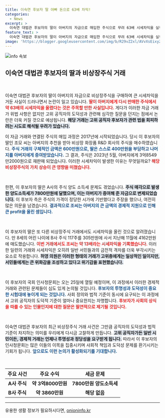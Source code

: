 ```yaml
---
title: 이숙연 후보자 딸 아빠 돈으로 63배 차익!
categories:
  - News
excerpt: >
  이숙연 대법관 후보자의 딸이 아버지의 자금으로 매입한 주식으로 무려 63배 시세차익을 실현했다는 의혹이 제기됐다. 고위 공직자 후보자의 금융 거래에서 도덕적 해이가 드러나면서 논란이 예상된다. 25일 예정된 인사청문회에서 이 후보자는 이 문제의 해명에 집중해야 할 것으로 보인다.
feature_text: >
  이숙연 대법관 후보자의 딸이 아버지의 자금으로 매입한 주식으로 무려 63배 시세차익을 실현했다는 의혹이 제기됐다. 고위 공직자 후보자의 금융 거래에서 도덕적 해이가 드러나면서 논란이 예상된다. 25일 예정된 인사청문회에서 이 후보자는 이 문제의 해명에 집중해야 할 것으로 보인다.
image: 'https://blogger.googleusercontent.com/img/b/R29vZ2xl/AVvXsEixyZcFfHzMRdzZMjFBmAUKJYCLCGyLL1o632UiGVXcaFdKo_bkvkuCioo0uUKlGfBVcT3P84aROyZIXSBEx3Aw5nCQ3pTgDom1WDC4m8eifvWiAmWEEVb4x6G_l8C0QH225ldMjyaFvpxGEBGNO37VmDTDMHGhJPq73UglMfDca1-0aw/s1600/blogspot.png'
---
```


<p><img src="https://blogger.googleusercontent.com/img/b/R29vZ2xl/AVvXsEixyZcFfHzMRdzZMjFBmAUKJYCLCGyLL1o632UiGVXcaFdKo_bkvkuCioo0uUKlGfBVcT3P84aROyZIXSBEx3Aw5nCQ3pTgDom1WDC4m8eifvWiAmWEEVb4x6G_l8C0QH225ldMjyaFvpxGEBGNO37VmDTDMHGhJPq73UglMfDca1-0aw/s1600/blogspot.png" alt="info 속보" /></p>

<h2 data-ke-size="size26">이숙연 대법관 후보자의 딸과 비상장주식 거래</h2>

<p data-ke-size="size16">&nbsp;</p>

<p>이숙연 대법관 후보자의 딸이 아버지의 자금으로 비상장주식을 구매하여 큰 시세차익을 거둔 사실이 드러나면서 논란이 일고 있습니다. <b><span style="color: #ee2323;">딸이 아버지에게 다시 판매한 주식에서 약 63배의 시세차익을 올렸다는 것은 주목할 만한 사실입니다.</span></b> 게다가 이러한 자금 거래가 위법 사항은 없지만 고위 공직자의 도덕성과 관련해 심각한 질문을 던지는 점에서 논란은 더욱 커질 것으로 예상됩니다. <b><span style="background-color: #21538527;">해당 거래는 고위 공직자 후보자가 관련 법을 회피하려는 시도로 해석될 우려가 있습니다.</span></b> </p>

<p>이 자금 거래와 연결된 주식의 매입 과정은 2017년에 시작되었습니다. 당시 이 후보자의 딸인 조모 씨는 아버지의 추천을 받아 비상장 화장품 R&amp;D 회사의 주식을 매수하였습니다. <b><span style="color: #1a5490;">주식 거래의 구체적인 금액은 600만원으로, 딸은 스스로 400만원을 부담하고 나머지를 아버지에게 증여받았습니다.</span></b> 그 결과, 주식은 2023년 5월, 아버지에게 3억8549만2000원으로 재판매 되었습니다. 이러한 시세차익이 발생한 이유는 무엇일까요? <b><span style="color: #ee2323;">해당 비상장주식의 가치 상승이 큰 영향을 미쳤습니다.</span></b></p>

<p data-ke-size="size16">&nbsp;</p>

<p>한편, 이 후보자의 딸은 A사의 주식 양도 소득세 문제도 겪었습니다. <b><span style="background-color: #21538527;">주식 매각으로 발생한 양도소득세가 7800만원에 달했으며, 이는 아버지가 증여해 준 자금으로 변제되었습니다.</span></b> 이 후보자 측은 주식의 가격이 정당한 시가에 기반했다고 주장을 했으나, 여전히 많은 의문을 남겼습니다. <b><span style="color: #1a5490;">결과적으로 조씨는 아버지의 큰 금액의 경제적 지원으로 인해 큰 profit을 올린 셈입니다.</span></b></p>

<p data-ke-size="size16">&nbsp;</p>

<p>이 후보자의 딸은 또 다른 비상장주식 거래에서도 시세차익을 올린 것으로 알려졌습니다. 만 8세의 어린 나이에 B사 주식 117주를 305만원에 사서 지난해 11월에 4162만원에 매도했습니다. <b><span style="color: #ee2323;">이번 거래에서도 조씨는 약 13배라는 시세차익을 기록했습니다.</span></b> 이러한 일련의 거래와 시세차익은 오히려 일반 서민들과의 금전적 격차를 더욱 부각시키는 요소로 작용합니다. <b><span style="background-color: #21538527;">허영 의원은 이러한 형태의 거래가 고위층에게는 일상적인 일이지만, 서민들에게는 큰 위화감을 조성하고 있다고 위기감을 표현했습니다.</span></b></p>

<p data-ke-size="size16">&nbsp;</p>

<p>이 후보자의 국회 인사청문회는 오는 25일에 열릴 예정이며, 이 과정에서 이러한 경제적 거래와 관련된 문제들이 심도 있게 논의될 것입니다. <b><span style="color: #1a5490;">후보자의 투명성과 도덕성이 중요한 시험대에 놓이게 되는 것입니다.</span></b> 사회 정의와 법적 기준이 동시에 요구되는 이 과정에서 고위 공직자의 도덕적 기준이 얼마나 중요한지는 자명합니다. <b><span style="color: #ee2323;">후보자가 사회의 상식을 따를 수 있는 인물인지에 대한 질문은 필연적으로 제기될 것입니다.</span></b></p>

<p data-ke-size="size16">&nbsp;</p>

<p>이숙연 대법관 후보자의 최근 비상장주식 거래 사건은 그만큼 공직자의 도덕성과 법적 기준이 차지하는 의미를 우리에게 다시금 고찰하게 만듭니다. <b><span style="background-color: #21538527;">고위 공직자가든 일반 시민이든, 경제적 거래는 언제나 투명성과 정당성을 요구받게 됩니다.</span></b> 따라서 이 후보자의 인사청문회는 많은 이들의 이목을 집중시키며 사회적 책임과 도덕성 문제를 환기시키는 기회가 됩니다. <b><span style="color: #1a5490;">앞으로도 이런 논의가 활성화되기를 기대합니다.</span></b></p>

<p data-ke-size="size16">&nbsp;</p>

<table>
    <thead>
        <tr>
            <th style="text-align: center;"><b>주요 사건</b></th>
            <th style="text-align: center;"><b>주요 수익</b></th>
            <th style="text-align: center;"><b>세금 문제</b></th>
        </tr>
    </thead>
    <tbody>
        <tr>
            <td style="text-align: center; height: 17px;"><b>A사 주식</b></td>
            <td style="text-align: center; height: 17px;"><b>약 3억8000만원</b></td>
            <td style="text-align: center; height: 17px;"><b>7800만원 양도소득세</b></td>
        </tr>
        <tr>
            <td style="text-align: center; height: 17px;"><b>B사 주식</b></td>
            <td style="text-align: center; height: 17px;"><b>약 3860만원</b></td>
            <td style="text-align: center; height: 17px;"><b>해당 없음</b></td>
        </tr>
    </tbody>
</table>

<hr>
유용한 생활 정보가 필요하시다면, <a href="https://onioninfo.kr" rel="dofollow">onioninfo.kr</a>


